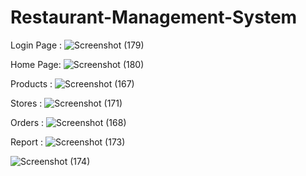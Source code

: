 # Restaurant-Management-System

Login Page : 
![Screenshot (179)](https://github.com/AnkitS7007/Restaurant-Management-System/assets/116058405/27d49f74-736a-4db3-99b2-dcab138f431c)


Home Page:
![Screenshot (180)](https://github.com/AnkitS7007/Restaurant-Management-System/assets/116058405/9369b9a6-357e-4f9b-b49f-b412fe5a8759)


Products :
![Screenshot (167)](https://github.com/AnkitS7007/Restaurant-Management-System/assets/116058405/bb4b97ae-ed4d-467a-9785-d5734672138a)


Stores : 
![Screenshot (171)](https://github.com/AnkitS7007/Restaurant-Management-System/assets/116058405/108f3519-b401-4066-844a-d0073d6e0635)


Orders : 
![Screenshot (168)](https://github.com/AnkitS7007/Restaurant-Management-System/assets/116058405/a38e0d5e-ebb9-4ffc-98d2-df384db84b43)


Report : 
![Screenshot (173)](https://github.com/AnkitS7007/Restaurant-Management-System/assets/116058405/714ff39b-f730-4099-bcbb-b68fdf0bf476)

![Screenshot (174)](https://github.com/AnkitS7007/Restaurant-Management-System/assets/116058405/1748fec3-a8ed-4806-ba2e-33eedf3ccbd9)






